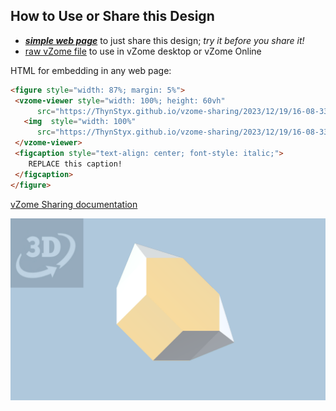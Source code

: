 
## How to Use or Share this Design

 - [***simple web page***](<https://ThynStyx.github.io/vzome-sharing/2023/12/19/16-08-33-J56-Metabiaugmented-Hexagonal-Prism-Polygon12/>) to just share this design; *try it before you share it!*
 - [raw vZome file](<https://raw.githubusercontent.com/ThynStyx/vzome-sharing/main/2023/12/19/16-08-33-J56-Metabiaugmented-Hexagonal-Prism-Polygon12/J56-Metabiaugmented-Hexagonal-Prism-Polygon12.vZome>) to use in vZome desktop or vZome Online
 
 HTML for embedding in any web page:
 ```html
<figure style="width: 87%; margin: 5%">
  <vzome-viewer style="width: 100%; height: 60vh"
       src="https://ThynStyx.github.io/vzome-sharing/2023/12/19/16-08-33-J56-Metabiaugmented-Hexagonal-Prism-Polygon12/J56-Metabiaugmented-Hexagonal-Prism-Polygon12.vZome" >
    <img  style="width: 100%"
       src="https://ThynStyx.github.io/vzome-sharing/2023/12/19/16-08-33-J56-Metabiaugmented-Hexagonal-Prism-Polygon12/J56-Metabiaugmented-Hexagonal-Prism-Polygon12.png" >
  </vzome-viewer>
  <figcaption style="text-align: center; font-style: italic;">
     REPLACE this caption!
  </figcaption>
</figure>
 ```

[vZome Sharing documentation](https://vzome.github.io/vzome/sharing.html#how-it-works)

![Image](<J56-Metabiaugmented-Hexagonal-Prism-Polygon12.png>)

